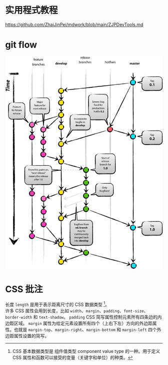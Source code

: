 # 实用程式教程
https://github.com/ZhaiJinPei/mdwork/blob/main/ZJPDevTools.md
# git flow
![Alt text](image.png)
# CSS 批注
长度 `length` 是用于表示距离尺寸的 CSS 数据类型 [^1]。  
许多 CSS 属性会用到长度，比如 `width`、`margin`、`padding`、`font-size`、`border-width` 和 `text-shadow`。
`padding` CSS 简写属性控制元素所有四条边的内边距区域。
`margin` 属性为给定元素设置所有四个（上右下左）方向的外边距属性。也就是 `margin-top`、`margin-right`、`margin-bottom` 和 `margin-left` 四个外边距属性设置的简写。

[^1]:CSS 基本数据类型是 组件值类型 component value type[^1:1] 的一种。用于定义 CSS 属性和函数可以接受的变量（关键字和单位）的种类。
[^1:1]:https://www.w3.org/TR/css3-values/